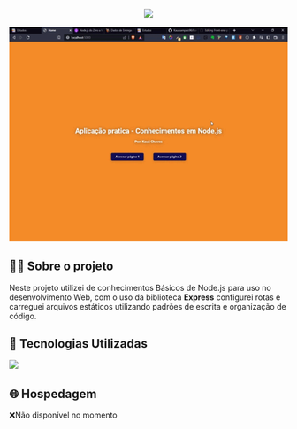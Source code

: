 <p align="center">
  <img src="to_readme2.gif">
</p>


<p align="center">
  <img src="to_readme.gif">
</p>

<h2>👨‍💻 Sobre o projeto</h2>

<p>
  Neste projeto utilizei de conhecimentos Básicos de Node.js para uso no desenvolvimento Web, com o uso da biblioteca <b>Express</b> configurei rotas e carreguei arquivos estáticos utilizando padrões de escrita e organização de código.<br>
  
</p>

<h2>🚀 Tecnologias Utilizadas</h2>
<div align="left">
  <img src="https://skillicons.dev/icons?i=html,css,js,vscode"></img>
</div>


<h2>🌐 Hospedagem</h2>
❌Não disponível no momento

